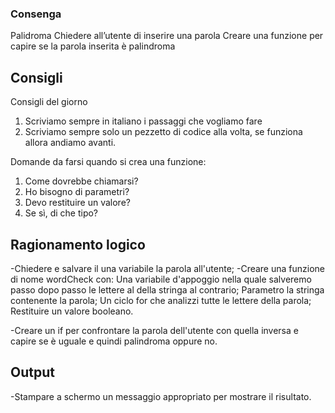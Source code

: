 ### Consenga
Palidroma
Chiedere all’utente di inserire una parola
Creare una funzione per capire se la parola inserita è palindroma

## Consigli
Consigli del giorno
1. Scriviamo sempre in italiano i passaggi che vogliamo fare
2. Scriviamo sempre solo un pezzetto di codice alla volta, se funziona allora andiamo avanti.

Domande da  farsi quando si crea una funzione:
1. Come dovrebbe chiamarsi?
2. Ho bisogno di parametri?
3. Devo restituire un valore?
4. Se sì, di che tipo?

## Ragionamento logico
-Chiedere e salvare il una variabile la parola all'utente;
-Creare una funzione di nome wordCheck con:
    Una variabile d'appoggio nella quale salveremo passo dopo passo le lettere al della stringa al contrario;
    Parametro la stringa contenente la parola;
    Un ciclo for che analizzi tutte le lettere della parola;
    Restituire un valore booleano.
    
-Creare un if per confrontare la parola dell'utente con quella inversa e capire se è uguale e quindi palindroma oppure no.

## Output
-Stampare a schermo un messaggio appropriato per mostrare il risultato.